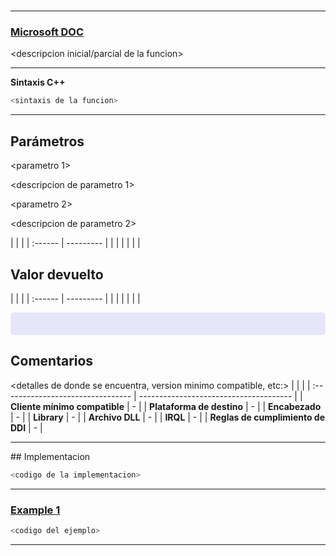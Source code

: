 # <Nombre funcion>

---

### [<Nombre funcion> Microsoft DOC](<enlace a  funcion>)

<descripcion inicial/parcial de la funcion>

---

**Sintaxis C++**

```cpp
<sintaxis de la funcion>
```

---

## Parámetros

<parametro 1>

<descripcion de parametro 1>

<parametro 2>

<descripcion de parametro 2>

<parametro x>

<descripcion de parametro x>

<en el caso de usar tablas:>
|         |           |
| :------ | --------- |
| <key 1> | <valor 1> |
| <key x> | <valor x> |

## Valor devuelto

<describir el valor devuelto>
<en el caso de tener varios valores a devolver(mas de 1 o 2):>
|         |           |
| :------ | --------- |
| <key 1> | <valor 1> |
| <key x> | <valor x> |

<en el caso de tener nota:>
<pre style="background-color: lavender; padding: 10px; border-radius: 5px;">
<nota a añadir>
</pre>

## Comentarios

<detalles de donde se encuentra, version minimo compatible, etc:>
| | |
| :-------------------------------- | -------------------------------------- |
| **Cliente mínimo compatible** | - |
| **Plataforma de destino** | - |
| **Encabezado** | - |
| **Library** | - |
| **Archivo DLL** | - |
| **IRQL** | - |
| **Reglas de cumplimiento de DDI** | - |

---

<en el caso de tenerse la implementacion:>
## Implementacion

```c
<codigo de la implementacion>
```

---

### [Example 1](<enlace al ejemplo>)

<descripcion del ejemplo>

```c
<codigo del ejemplo>
```

---
